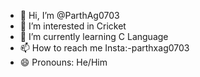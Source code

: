 - 👋 Hi, I’m @ParthAg0703
- 👀 I’m interested in Cricket
- 🌱 I’m currently learning C Language
- 📫 How to reach me Insta:-parthxag0703
- 😄 Pronouns: He/Him

<!---
ParthAg0703/ParthAg0703 is a ✨ special ✨ repository because its `README.md` (this file) appears on your GitHub profile.
You can click the Preview link to take a look at your changes.
--->
